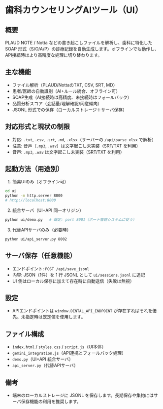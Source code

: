 # 歯科カウンセリングAIツール（UI）

## 概要
PLAUD NOTE / Notta などの書き起こしファイルを解析し、歯科に特化した SOAP 形式（S/O/A/P）の診療記録を自動生成します。オフラインでも動作し、API接続時はより高精度な処理に切り替わります。

## 主な機能
- ファイル解析（PLAUD/NottaのTXT, CSV, SRT, MD）
- 患者/医師の自動識別（AI+ルール統合、オフライン可）
- SOAP生成（AI接続時は高精度、未接続時はフォールバック）
- 品質分析スコア（会話量/理解確認/同意傾向）
- JSONL 形式での保存（ローカルストレージ＋サーバ保存）

## 対応形式と現状の制限
- 対応: `.txt`, `.csv`, `.srt`, `.md`, `.xlsx`（サーバーの `/api/parse_xlsx` で解析）
- 注意: 音声（`.mp3`, `.wav`）は文字起こし未実装（SRT/TXT を利用）
- 音声: `.mp3`, `.wav` は文字起こし未実装（SRT/TXT を利用）

## 起動方法（用途別）
1) 簡易UIのみ（オフライン可）
```bash
cd ui
python -m http.server 8000
# http://localhost:8000
```

2) 統合サーバ（UI+API 同一オリジン）
```bash
python ui/demo.py   # 既定: port 8001（ポート管理システムに従う）
```

3) 代替APIサーバのみ（必要時）
```bash
python ui/api_server.py 8002
```

## サーバ保存（任意機能）
- エンドポイント: `POST /api/save_jsonl`
- 内容: JSON（1件）を 1 行 JSONL として `ui/sessions.jsonl` に追記
- UI 側はローカル保存に加えて存在時に自動送信（失敗は無視）

## 設定
- APIエンドポイントは `window.DENTAL_API_ENDPOINT` が存在すればそれを優先。未指定時は既定値を使用します。

## ファイル構成
- `index.html` / `styles.css` / `script.js`（UI本体）
- `gemini_integration.js`（API連携とフォールバック処理）
- `demo.py`（UI+API 統合サーバ）
- `api_server.py`（代替APIサーバ）

## 備考
- 端末のローカルストレージに JSONL を保存します。長期保存や集約にはサーバ保存機能の利用を推奨します。
